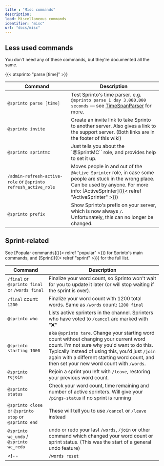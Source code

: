 ```yaml
---
title : "Misc commands"
description: 
lead: Miscellaneous commands
identifier: "misc"
url: "docs/misc"
---
```

## Less used commands

You don't need any of these commands, but they're documented all the same.

{{< atsprinto "parse [time]" >}}

| Command | Description |
| --- | --- |
| `@sprinto parse [time]` | Test Sprinto's time parser. e.g. `@sprinto parse 1 day 3,000,000 seconds` — see [TimeSpanParser](https://github.com/pengowray/TimeSpanParser) for more. |
| `@sprinto invite` | Create an invite link to take Sprinto to another server. Also gives a link to the support server. (Both links are in the footer of this wiki) |
| `@sprinto sprintmc` | Just tells you about the `@SprintMC`` role, and provides help to set it up. |
| `/admin-refresh-active-role` or `@sprinto refresh_active_role` | Moves people in and out of the `@Active Sprinter` role, in case some people are stuck in the wrong place. Can be used by anyone. For more info: [ActiveSprinter]({{< relref "ActiveSprinter" >}}) |
| `@sprinto prefix` | Show Sprinto's prefix on your server, which is now always `/`. Unfortunately, this can no longer be changed. |

## Sprint-related

See [Popular commands]({{< relref "popular" >}}) for Sprinto's main commands, and [Sprint]({{< relref "sprint" >}}) for the full list.

| Command | Description |
| --- | --- |
| `/final` or `@sprinto final` or `/words final` | Finalize your word count, so Sprinto won't wait for you to update it later (or will stop waiting if the sprint is over).  |
| `/final` count: `1200` | Finalize your word count with 1200 total words. Same as `/words` count: `1200 final` |
| `@sprinto who` | Lists active sprinters in the channel. Sprinters who have voted to `/cancel` are marked with "❌" |
| `@sprinto starting 1000`| aka `@sprinto tare`. Change your starting word count without changing your current word count. I'm not sure why you'd want to do this. Typically instead of using this, you'd just `/join` again with a different starting word count, and then set your new word count with `/words`. |
| `@sprinto rejoin` | Rejoin a sprint you left with `/leave`, restoring your previous word count. |
| `@sprinto status` | Check your word count, time remaining and number of active sprinters. Will give your `/pings-status` if no sprint is running |
| `@sprinto close` or `@sprinto stop` or `@sprinto end` | These will tell you to use `/cancel` or `/leave` instead |
| `@sprinto wc_undo` / `@sprinto wc_redo` | undo or redo your last `/words`, `/join` or other command which changed your word count or sprint status. (This was the start of a general undo feature) |
<!-- | `/words reset`| Same as `/words 0 new` | -->